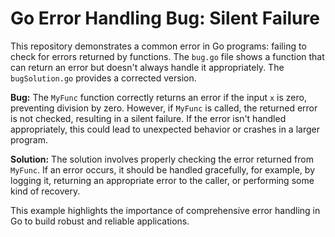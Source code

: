 # Go Error Handling Bug: Silent Failure

This repository demonstrates a common error in Go programs: failing to check for errors returned by functions. The `bug.go` file shows a function that can return an error but doesn't always handle it appropriately.  The `bugSolution.go` provides a corrected version.

**Bug:** The `MyFunc` function correctly returns an error if the input `x` is zero, preventing division by zero. However, if `MyFunc` is called, the returned error is not checked, resulting in a silent failure.  If the error isn't handled appropriately, this could lead to unexpected behavior or crashes in a larger program.

**Solution:**  The solution involves properly checking the error returned from `MyFunc`. If an error occurs, it should be handled gracefully, for example, by logging it, returning an appropriate error to the caller, or performing some kind of recovery.

This example highlights the importance of comprehensive error handling in Go to build robust and reliable applications.
